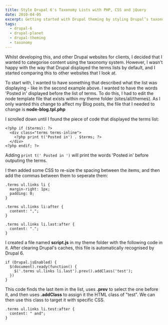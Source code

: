 ```yaml
---
title: Style Drupal 6's Taxonomy Lists with PHP, CSS and jQuery
date: 2010-04-05
excerpt: Getting started with Drupal theming by styling Drupal’s taxonomy lists.
tags:
  - drupal-6
  - drupal-planet
  - drupal-theming
  - taxonomy
---
```


Whilst developing this, and other Drupal websites for clients, I decided that I
wanted to categorise content using the taxonomy system. However, I wasn't happy
with the way that Drupal displayed the terms lists by default, and I started
comparing this to other websites that I look at.

To start with, I wanted to have something that described what the list was
displaying - like in the second example above. I wanted to have the words
'Posted in' displayed before the list of terms. To do this, I had to edit the
node template file that exists within my theme folder (sites/all/themes). As I
only wanted this change to affect my Blog posts, the file that I needed to
change is **node-blog.tpl.php**

I scrolled down until I found the piece of code that displayed the terms list:

```language-php
<?php if ($terms): ?>
  <div class="terms terms-inline">
    <?php print t('Posted in') . $terms; ?>
  </div>
<?php endif; ?>
```

Adding `print t(' Posted in ')` will print the words 'Posted in' before
outputing the terms.

I then added some CSS to re-size the spacing between the items, and then add the
commas between them to seperate them:

```language-css
.terms ul.links li {
  margin-right: 1px;
  padding: 0;
}

.terms ul.links li:after {
  content: ",";
}

.terms ul.links li.last:after {
  content: ".";
}
```

I created a file named **script.js** in my theme folder with the following code
in it. After clearing Drupal's caches, this file is automatically recognised by
Drupal 6.

```language-js
if (Drupal.jsEnabled) {
  $(document).ready(function() {
    $('.terms ul.links li.last').prev().addClass('test');
  })
}
```

This code finds the last item in the list, uses **.prev** to select the one
before it, and then uses **.addClass** to assign it the HTML class of "test". We
can then use this class to target it with specific CSS.

```language-css
.terms ul.links li.test:after {
  content: " and";
}
```
